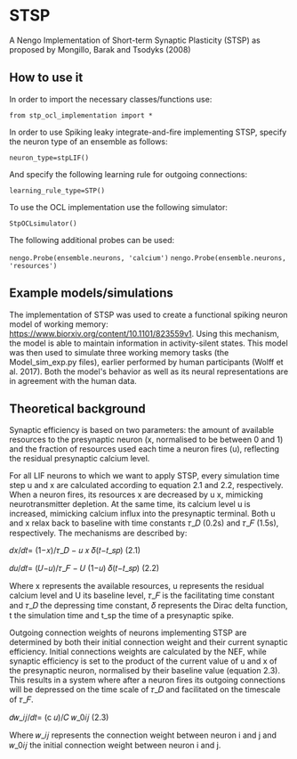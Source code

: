# STSP
A Nengo Implementation of Short-term Synaptic Plasticity (STSP) as proposed by Mongillo, Barak and Tsodyks (2008)
## How to use it
In order to import the necessary classes/functions use: 

```from stp_ocl_implementation import *```

In order to use Spiking leaky integrate-and-fire implementing STSP, specify the neuron type of an ensemble as follows:

```neuron_type=stpLIF()```

And specify the following learning rule for outgoing connections:

```learning_rule_type=STP()```

To use the OCL implementation use the following simulator:

```StpOCLsimulator()```

The following additional probes can be used:

```nengo.Probe(ensemble.neurons, 'calcium')```
```nengo.Probe(ensemble.neurons, 'resources')  ```   

## Example models/simulations
The implementation of STSP was used to create a functional spiking neuron model of working memory: https://www.biorxiv.org/content/10.1101/823559v1. Using this mechanism, the model is able to maintain information in activity-silent states. This model was then used to simulate three working memory tasks (the Model_sim_exp.py files), earlier performed by human participants (Wolff et al. 2017). Both the model's behavior as well as its neural representations are in agreement with the human data. 

## Theoretical background
Synaptic efficiency is based on two parameters: the amount of available resources to the presynaptic neuron (x, normalised to be between 0 and 1) and the fraction of resources used each time a neuron fires (u), reflecting the residual presynaptic calcium level.

For all LIF neurons to which we want to apply STSP, every simulation time step u and x are calculated according to equation 2.1 and 2.2, respectively. When a neuron fires, its resources x are decreased by u x, mimicking neurotransmitter depletion. At the same time, its calcium level u is increased, mimicking calcium influx into the presynaptic terminal. Both u and x relax back to baseline with time constants 𝜏_𝐷 (0.2s) and 𝜏_𝐹 (1.5s), respectively. The mechanisms are described by:

𝑑𝑥/𝑑𝑡= (1−𝑥)/𝜏_𝐷 − 𝑢 𝑥 𝛿(𝑡−𝑡_𝑠𝑝) (2.1)

𝑑𝑢/𝑑𝑡= (𝑈−𝑢)/𝜏_𝐹 − 𝑈 (1−𝑢) 𝛿(𝑡−𝑡_𝑠𝑝) (2.2) 

Where x represents the available resources, u represents the residual calcium level and U its baseline level, 𝜏_𝐹 is the facilitating time constant and 𝜏_𝐷 the depressing time constant, 𝛿 represents the Dirac delta function, t the simulation time and t_sp the time of a presynaptic spike. 

Outgoing connection weights of neurons implementing STSP are determined by both their initial connection weight and their current synaptic efficiency. Initial connections weights are calculated by the NEF, while synaptic efficiency is set to the product of the current value of u and x of the presynaptic neuron, normalised by their baseline value (equation 2.3). This results in a system where after a neuron fires its outgoing connections will be depressed on the time scale of 𝜏_𝐷 and facilitated on the timescale of 𝜏_𝐹.

𝑑𝑤_𝑖𝑗/𝑑𝑡= (c 𝑢)/𝐶 𝑤_0𝑖𝑗 (2.3)

Where 𝑤_𝑖𝑗 represents the connection weight between neuron i and j and 𝑤_0𝑖𝑗 the initial connection weight between neuron i and j.
